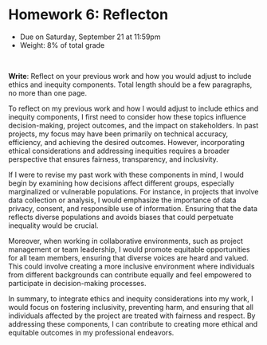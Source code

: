 # Homework 6: Reflecton

- Due on Saturday, September 21 at 11:59pm
- Weight: 8% of total grade

<br>

**Write**: Reflect on your previous work and how you would adjust to include ethics and inequity components. Total length should be a few paragraphs, no more than one page.

To reflect on my previous work and how I would adjust to include ethics and inequity components, I first need to consider how these topics influence decision-making, project outcomes, and the impact on stakeholders. In past projects, my focus may have been primarily on technical accuracy, efficiency, and achieving the desired outcomes. However, incorporating ethical considerations and addressing inequities requires a broader perspective that ensures fairness, transparency, and inclusivity.

If I were to revise my past work with these components in mind, I would begin by examining how decisions affect different groups, especially marginalized or vulnerable populations. For instance, in projects that involve data collection or analysis, I would emphasize the importance of data privacy, consent, and responsible use of information. Ensuring that the data reflects diverse populations and avoids biases that could perpetuate inequality would be crucial.

Moreover, when working in collaborative environments, such as project management or team leadership, I would promote equitable opportunities for all team members, ensuring that diverse voices are heard and valued. This could involve creating a more inclusive environment where individuals from different backgrounds can contribute equally and feel empowered to participate in decision-making processes.

In summary, to integrate ethics and inequity considerations into my work, I would focus on fostering inclusivity, preventing harm, and ensuring that all individuals affected by the project are treated with fairness and respect. By addressing these components, I can contribute to creating more ethical and equitable outcomes in my professional endeavors.
